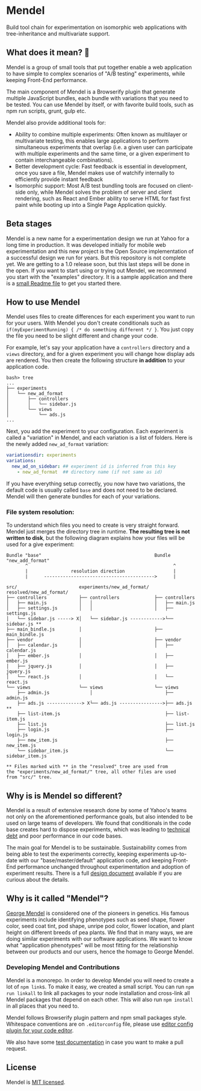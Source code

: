 # Mendel

Build tool chain for experimentation on isomorphic web applications with tree-inheritance and multivariate support.

## What does it mean? 🌈

Mendel is a group of small tools that put together enable a web application to have simple to complex scenarios of "A/B testing" experiments, while keeping Front-End performance.

The main component of Mendel is a Browserify plugin that generate multiple JavaScript bundles, each bundle with variations that you need to be tested. You can use Mendel by itself, or with favorite build tools, such as npm run scripts, grunt, gulp etc.

Mendel also provide additional tools for:

  * Ability to combine multiple experiments: Often known as multilayer or multivariate testing, this enables large applications to perform simultaneous experiments that overlap (i.e. a given user can participate with multiple experiments and the same time, or a given experiment to contain interchangeable combinations).
  * Better development cycle: Fast feedback is essential in development, once you save a file, Mendel makes use of watchify internally to efficiently provide instant feedback
  * Isomorphic support: Most A/B test bundling tools are focused on client-side only, while Mendel solves the problem of server and client rendering, such as React and Ember ability to serve HTML for fast first paint while booting up into a Single Page Application quickly.

## Beta stages

Mendel is a new name for a experimentation design we run at Yahoo for a long time in production. It was developed initially for mobile web experimentation and this new project is the Open Source implementation of a successful design we run for years. But this repository is not complete yet. We are getting to a 1.0 release soon, but this last steps will be done in the open. If you want to start using or trying out Mendel, we recommend you start with the "examples" directory. It is a sample application and there is a [small Readme file](examples/Readme.mdown) to get you started there.

## How to use Mendel

Mendel uses files to create differences for each experiment you want to run for your users. With Mendel you don't create conditionals such as `if(myExperimentRunning) { /* do something different */ }`. You just copy the file you need to be slight different and change your code.

For example, let's say your application have a `controllers` directory and a `views` directory, and for a given experiment you will change how display ads are rendered. You then create the following structure **in addition** to your application code.


```
bash> tree
...
├── experiments
│   └── new_ad_format
│       ├── controllers
│       │   └── sidebar.js
│       └── views
│           └── ads.js
...
```

Next, you add the experiment to your configuration. Each experiment is called a "variation" in Mendel, and each variation is a list of folders. Here is the newly added `new_ad_format` variation:

```yaml
variationsdir: experiments
variations:
  new_ad_on_sidebar: ## experiment id is inferred from this key
    - new_ad_format  ## directory name (if not same as id)
```

If you have everything setup correctly, you now have two variations, the default code is usually called `base` and does not need to be declared. Mendel will then generate bundles for each of your variations.

### File system resolution:

To understand which files you need to create is very straight forward. Mendel just merges the directory tree in runtime. **The resulting tree is not written to disk**, but the following diagram explains how your files will be used for a give experiment:

```
Bundle "base"                                          Bundle "new_add_format"
       ^                                                      ^
       |                resolution direction                  |
       |      ----------------------------------------->      |

src/                       experiments/new_ad_format/  resolved/new_ad_format/
├── controllers            ├── controllers             ├── controllers
│   ├── main.js            │   │                       │   ├── main.js
│   ├── settings.js        │   │                       │   ├── settings.js
│   └── sidebar.js -----> X│   └── sidebar.js ------------>└── sidebar.js **
├── main_bindle.js         │                           ├── main_bindle.js
├── vendor                 │                           ├── vendor
│   ├── calendar.js        │                           │   ├── calendar.js
│   ├── ember.js           │                           │   ├── ember.js
│   ├── jquery.js          │                           │   ├── jquery.js
│   └── react.js           │                           │   └── react.js
└── views                  └── views                   └── views
    ├── admin.js               │                           ├── admin.js
    ├── ads.js -------------> X└── ads.js ---------------->├── ads.js **
    ├── list-item.js                                       ├── list-item.js
    ├── list.js                                            ├── list.js
    ├── login.js                                           ├── login.js
    ├── new_item.js                                        ├── new_item.js
    └── sidebar_item.js                                    └── sidebar_item.js

** Files marked with ** in the "resolved" tree are used from
the "experiments/new_ad_format/" tree, all other files are used
from "src/" tree.

```

## Why is is Mendel so different?

Mendel is a result of extensive research done by some of Yahoo's teams not only on the aforementioned performance goals, but also intended to be used on large teams of developers. We found that conditionals in the code base creates hard to dispose experiments, which was leading to [technical debt](https://en.wikipedia.org/wiki/Technical_debt) and poor performance in our code bases.

The main goal for Mendel is to be sustainable. Sustainability comes from being able to test the experiments correctly, keeping experiments up-to-date with our "base/master/default" application code, and keeping Front-End performance unchanged throughout experimentation and adoption of experiment results. There is a full [design document](docs/Design.mdown) available if you are curious about the details.

## Why is it called "Mendel"?

[George Mendel](https://en.wikipedia.org/wiki/Gregor_Mendel) is considered one of the pioneers in genetics. His famous experiments include identifying phenotypes such as seed shape, flower color, seed coat tint, pod shape, unripe pod color, flower location, and plant height on different breeds of pea plants. We find that in many ways, we are doing similar experiments with our software applications. We want to know what "application phenotypes" will be most fitting for the relationship between our products and our users, hence the homage to George Mendel.

### Developing Mendel and Contributions

Mendel is a monorepo. In order to develop Mendel you will need to create a lot of `npm link`s. To make it easy, we created a small script. You can run `npm run linkall` to link all packages to your node installation and cross-link all Mendel packages that depend on each other. This will also run `npm install` in all places that you need to.

Mendel follows Browserify plugin pattern and npm small packages style. Whitespace conventions are on `.editorconfig` file, please use [editor config plugin for your code editor](http://editorconfig.org).

We also have some [test documentation](docs/Tests.mdown) in case you want to make a pull request.

## License

Mendel is [MIT licensed](LICENSE).
